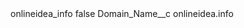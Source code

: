 <?xml version="1.0" encoding="UTF-8"?>
<CustomMetadata xmlns="http://soap.sforce.com/2006/04/metadata" xmlns:xsi="http://www.w3.org/2001/XMLSchema-instance" xmlns:xsd="http://www.w3.org/2001/XMLSchema">
    <label>onlineidea_info</label>
    <protected>false</protected>
    <values>
        <field>Domain_Name__c</field>
        <value xsi:type="xsd:string">onlineidea.info</value>
    </values>
</CustomMetadata>
